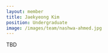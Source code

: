 ```yaml
---
layout: member
title: Jaekyeong Kim
position: Undergraduate
image: /images/team/nashwa-ahmed.jpg
---
```


TBD
